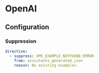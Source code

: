 # OpenAI

## Configuration

### Suppression

``` yaml
directive:
  - suppress: XMS_EXAMPLE_NOTFOUND_ERROR
    from: assistants_generated.json
    reason: No existing examples.
```